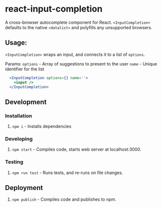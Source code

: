 # react-input-completion
A cross-browser autocomplete component for React. `<InputCompletion>` defaults to the native `<datalist>` and polyfills any unsupported browsers.

## Usage:

`<InputCompletion>` wraps an input, and connects it to a list of `options`.

Params:
  `options` - Array of suggestions to present to the user
  `name` -  Unique identifier for the list

```jsx
  <InputCompletion options={} name=''>
    <input />
  </InputCompletion>
```

## Development

### Installation

1. `npm i` - Installs dependencies

### Developing

1. `npm start` - Compiles code, starts web server at localhost:3000.

### Testing

1. `npm run test` - Runs tests, and re-runs on file changes.

## Deployment

1. `npm publish` - Compiles code and publishes to npm.
